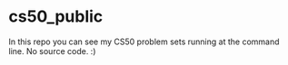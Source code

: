 # cs50_public
In this repo you can see my CS50 problem sets running at the command line. No source code. :)
